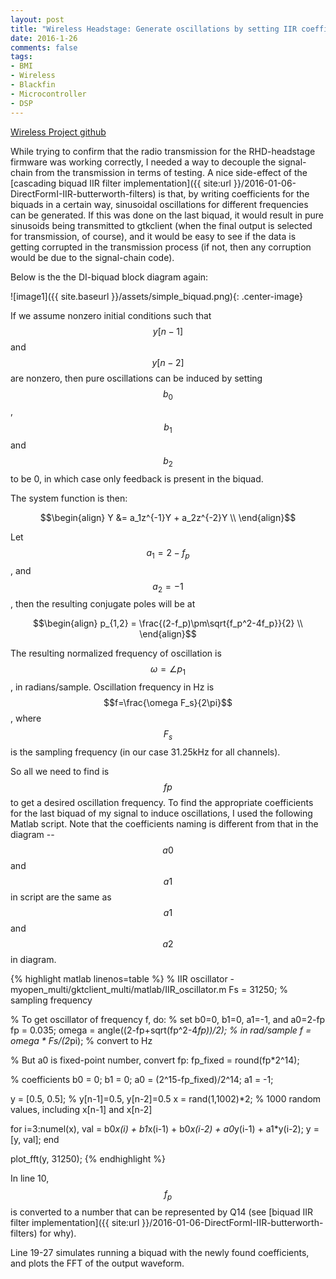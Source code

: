 ```yaml
---
layout: post
title: "Wireless Headstage: Generate oscillations by setting IIR coefficients"
date: 2016-1-26
comments: false
tags:
- BMI
- Wireless
- Blackfin
- Microcontroller
- DSP
---
```


[Wireless Project github](https://github.com/allenyin/allen_wireless)

While trying to confirm that the radio transmission for the RHD-headstage firmware was working correctly, I needed a way to decouple the signal-chain from the transmission in terms of testing. A nice side-effect of the [cascading biquad IIR filter implementation]({{ site:url }}/2016-01-06-DirectFormI-IIR-butterworth-filters) is that, by writing coefficients for the biquads in a certain way, sinusoidal oscillations for different frequencies can be generated. If this was done on the last biquad, it would result in pure sinusoids being transmitted to gtkclient (when the final output is selected for transmission, of course), and it would be easy to see if the data is getting corrupted in the transmission process (if not, then any corruption would be due to the signal-chain code).

Below is the the DI-biquad block diagram again:

![image1]({{ site.baseurl }}/assets/simple_biquad.png){: .center-image}

If we assume nonzero initial conditions such that $$y[n-1]$$ and $$y[n-2]$$ are nonzero, then pure oscillations can be induced by setting $$b_0$$, $$b_1$$ and $$b_2$$ to be 0, in which case only feedback is present in the biquad.

The system function is then:

$$\begin{align}
Y &= a_1z^{-1}Y + a_2z^{-2}Y \\
\end{align}$$

Let $$a_1=2-f_p$$, and $$a_2=-1$$, then the resulting conjugate poles will be at

$$\begin{align}
p_{1,2} = \frac{(2-f_p)\pm\sqrt{f_p^2-4f_p}}{2} \\
\end{align}$$

The resulting normalized frequency of oscillation is $$\omega=\angle{p_1}$$, in radians/sample. Oscillation frequency in Hz is $$f=\frac{\omega F_s}{2\pi}$$, where $$F_s$$ is the sampling frequency (in our case 31.25kHz for all channels).

So all we need to find is $$fp$$ to get a desired oscillation frequency. To find the appropriate coefficients for the last biquad of my signal to induce oscillations, I used the following Matlab script. Note that the coefficients naming is different from that in the diagram -- $$a0$$ and $$a1$$ in script are the same as $$a1$$ and $$a2$$ in diagram.

{% highlight matlab linenos=table %} 
% IIR oscillator - myopen_multi/gktclient_multi/matlab/IIR_oscillator.m
Fs = 31250;     % sampling frequency

% To get oscillator of frequency f, do:
% set b0=0, b1=0, a1=-1, and a0=2-fp
fp = 0.035;
omega = angle((2-fp+sqrt(fp^2-4*fp))/2); % in rad/sample
f = omega * Fs/(2*pi);  % convert to Hz

% But a0 is fixed-point number, convert fp:
fp_fixed = round(fp*2^14);

% coefficients
b0 = 0;
b1 = 0;
a0 = (2^15-fp_fixed)/2^14;
a1 = -1;

y = [0.5, 0.5];       % y[n-1]=0.5, y[n-2]=0.5
x = rand(1,1002)*2;   % 1000 random values, including x[n-1] and x[n-2]

for i=3:numel(x),
    val = b0*x(i) + b1*x(i-1) + b0*x(i-2) + a0*y(i-1) + a1*y(i-2);
    y = [y, val];
end

plot_fft(y, 31250);
{% endhighlight %}

In line 10, $$f_p$$ is converted to a number that can be represented by Q14 (see [biquad IIR filter implementation]({{ site:url }}/2016-01-06-DirectFormI-IIR-butterworth-filters) for why).

Line 19-27 simulates running a biquad with the newly found coefficients, and plots the FFT of the output waveform.
